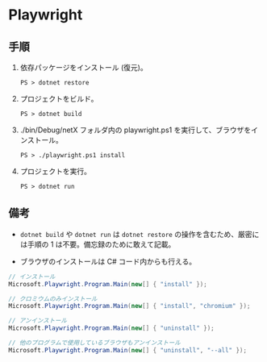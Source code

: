 # Playwright

## 手順

1. 依存パッケージをインストール (復元)。

    ```PS
    PS > dotnet restore
    ```

2. プロジェクトをビルド。

    ```PS
    PS > dotnet build
    ```

3. ./bin/Debug/netX フォルダ内の playwright.ps1 を実行して、ブラウザをインストール。

    ```PS
    PS > ./playwright.ps1 install
    ```

4. プロジェクトを実行。

    ```PS
    PS > dotnet run
    ```

## 備考

- `dotnet build` や `dotnet run` は `dotnet restore` の操作を含むため、厳密には手順の 1 は不要。備忘録のために敢えて記載。

- ブラウザのインストールは C# コード内からも行える。

```cs
// インストール
Microsoft.Playwright.Program.Main(new[] { "install" });

// クロミウムのみインストール
Microsoft.Playwright.Program.Main(new[] { "install", "chromium" });

// アンインストール
Microsoft.Playwright.Program.Main(new[] { "uninstall" });

// 他のプログラムで使用しているブラウザもアンインストール
Microsoft.Playwright.Program.Main(new[] { "uninstall", "--all" });
```